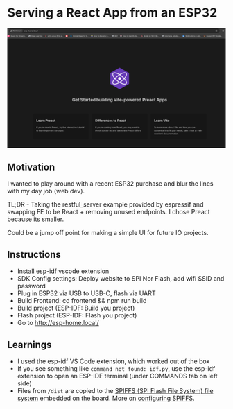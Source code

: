 # Serving a React App from an ESP32

![preact hosted](public/preact_hosted.png)

## Motivation

I wanted to play around with a recent ESP32 purchase and blur the lines with my day job (web dev).

TL;DR - Taking the restful_server example provided by espressif and swapping FE to be React + removing unused endpoints. I chose Preact because its smaller.

Could be a jump off point for making a simple UI for future IO projects.

## Instructions

- Install esp-idf vscode extension
- SDK Config settings: Deploy website to SPI Nor Flash, add wifi SSID and password
- Plug in ESP32 via USB to USB-C, flash via UART
- Build Frontend: cd frontend && npm run build
- Build project (ESP-IDF: Build you project)
- Flash project (ESP-IDF: Flash you project)
- Go to http://esp-home.local/

## Learnings

- I used the esp-idf VS Code extension, which worked out of the box
- If you see something like `command not found: idf.py`, use the esp-idf extension to open an ESP-IDF terminal (under COMMANDS tab on left side)
- Files from `/dist` are copied to the [SPIFFS (SPI Flash File System) file system](https://docs.espressif.com/projects/esp-idf/en/stable/esp32/api-reference/storage/spiffs.html#spiffs-filesystem) embedded on the board. More on [configuring SPIFFS](https://docs.espressif.com/projects/esp-idf/en/stable/esp32/api-reference/storage/spiffs.html#functions).
